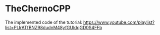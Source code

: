 # TheChernoCPP
The implemented code of the tutorial: https://www.youtube.com/playlist?list=PLlrATfBNZ98dudnM48yfGUldqGD0S4FFb
